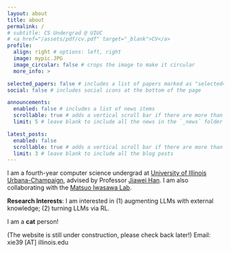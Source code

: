 ```yaml
---
layout: about
title: about
permalink: /
# subtitle: CS Undergrad @ UIUC
# <a href="/assets/pdf/cv.pdf" target="_blank">CV</a>
profile:
  align: right # options: left, right
  image: mypic.JPG
  image_circular: false # crops the image to make it circular
  more_info: >

selected_papers: false # includes a list of papers marked as "selected={true}"
social: false # includes social icons at the bottom of the page

announcements:
  enabled: false # includes a list of news items
  scrollable: true # adds a vertical scroll bar if there are more than 3 news items
  limit: 5 # leave blank to include all the news in the `_news` folder

latest_posts:
  enabled: false
  scrollable: true # adds a vertical scroll bar if there are more than 3 new posts items
  limit: 3 # leave blank to include all the blog posts
---
```


I am a fourth-year computer science undergrad at [University of Illinois Urbana-Champaign](https://illinois.edu/), advised by Professor [Jiawei Han](https://hanj.cs.illinois.edu/). I am also collaborating with the [Matsuo Iwasawa Lab](https://weblab.t.u-tokyo.ac.jp/en/).

**Research Interests**: I am interested in (1) augmenting LLMs with external knowledge; (2) turning LLMs via RL.

I am a **cat** person!

(The website is still under construction, please check back later!)
Email: xie39 [AT] illinois.edu
